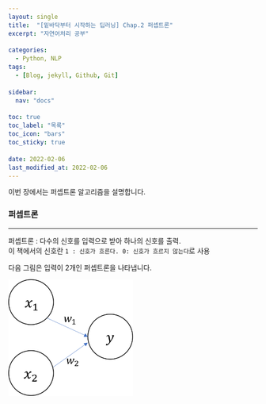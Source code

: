 ```yaml
---
layout: single
title:  "[밑바닥부터 시작하는 딥러닝] Chap.2 퍼셉트론"
excerpt: "자연어처리 공부"

categories:
  - Python, NLP
tags:
  - [Blog, jekyll, Github, Git]

sidebar:
  nav: "docs"

toc: true
toc_label: "목록"
toc_icon: "bars"
toc_sticky: true
 
date: 2022-02-06
last_modified_at: 2022-02-06
---
```


이번 장에서는 퍼셉트론 알고리즘을 설명합니다.

### **퍼셉트론**
***

퍼셉트론 : 다수의 신호를 입력으로 받아 하나의 신호를 출력.  
이 책에서의 신호란 `1 : 신호가 흐른다. 0: 신호가 흐르지 않는다`로 사용   

다음 그림은 입력이 2개인 퍼셉트론을 나타냅니다.  

<img src="/assets/images/two_inputs_perceptron.png" width="50%" height="50%" title="입력이 2개인 퍼셉트론"/>

